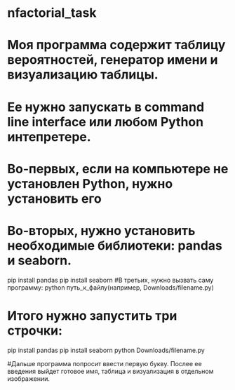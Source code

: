 # nfactorial_task
# Моя программа содержит таблицу вероятностей, генератор имени и визуализацию таблицы. 
# Ее нужно запускать в command line interface или любом Python интепретере.
# Во-первых, если на компьютере не установлен Python, нужно установить его
# Во-вторых, нужно установить необходимые библиотеки: pandas и seaborn.
pip install pandas
pip install seaborn
#В третьих, нужно вызвать саму программу:
python путь_к_файлу(например, Downloads/filename.py)
# Итого нужно запустить три строчки:

pip install pandas
pip install seaborn
python Downloads/filename.py

#Дальше программа попросит ввести первую букву. Послее ее введения выйдет готовое имя, таблица и визуализация в отдельном изображении.
